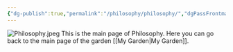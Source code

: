 ```yaml
---
{"dg-publish":true,"permalink":"/philosophy/philosophy/","dgPassFrontmatter":true}
---
```


![Philosophy.jpeg](/img/user/Pictures%20and%20Photos/Pics/Philosophy.jpeg)
This is the main page of Philosophy.
Here you can go back to the main page of the garden [[My Garden\|My Garden]].